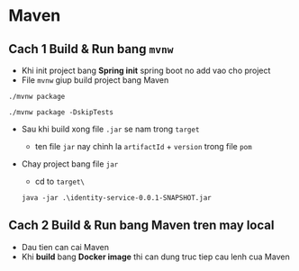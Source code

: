 # Maven

## Cach 1 Build & Run bang `mvnw`
- Khi init project bang **Spring init** spring boot no add vao cho project
- File `mvnw` giup build project bang Maven

```shell
./mvnw package
```

```shell
./mvnw package -DskipTests
```

- Sau khi build xong file `.jar` se nam trong `target`
  - ten file `jar` nay chinh la `artifactId` + `version` trong file `pom`

- Chay project bang file `jar`
  - cd to `target\`
  ```shell
  java -jar .\identity-service-0.0.1-SNAPSHOT.jar
  ```

## Cach 2 Build & Run bang Maven tren may local
- Dau tien can cai Maven
- Khi **build** bang **Docker image** thi can dung truc tiep cau lenh cua Maven


